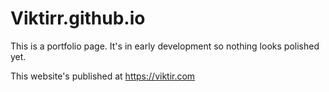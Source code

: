 # Viktirr.github.io
This is a portfolio page. It's in early development so nothing looks polished yet.  
  
This website's published at https://viktir.com
